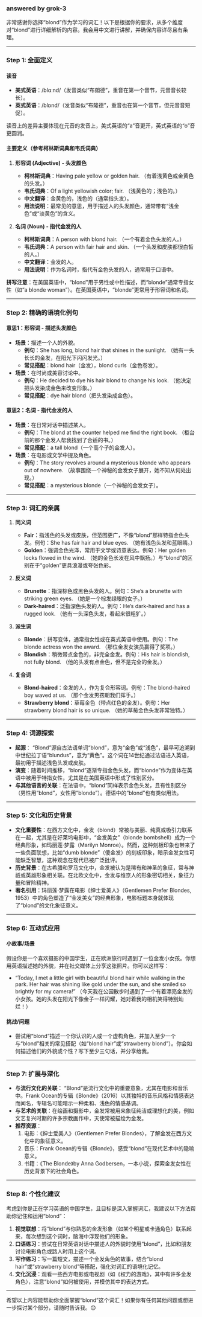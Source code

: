 ### answered by grok-3
非常感谢你选择“blond”作为学习的词汇！以下是根据你的要求，从多个维度对“blond”进行详细解析的内容。我会用中文进行讲解，并确保内容详尽且有条理。

---

### Step 1: 全面定义
#### 读音
- **美式英语**：/blɑːnd/（发音类似“布朗德”，重音在第一个音节，元音音长较长）。
- **英式英语**：/blɒnd/（发音类似“布隆德”，重音也在第一个音节，但元音音短促）。

读音上的差异主要体现在元音的发音上，美式英语的“a”音更开，英式英语的“o”音更圆润。

#### 主要定义（参考柯林斯词典和韦氏词典）
1. **形容词 (Adjective) - 头发颜色**
   - **柯林斯词典**：Having pale yellow or golden hair. （有着浅黄色或金黄色的头发。）
   - **韦氏词典**：Of a light yellowish color; fair. （浅黄色的；浅色的。）
   - **中文翻译**：金黄色的，浅色的（通常指头发）。
   - **用法说明**：最常见的意思，用于描述人的头发颜色，通常带有“浅金色”或“淡黄色”的含义。

2. **名词 (Noun) - 指代金发的人**
   - **柯林斯词典**：A person with blond hair. （一个有着金色头发的人。）
   - **韦氏词典**：A person with fair hair and skin. （一个头发和皮肤都很白皙的人。）
   - **中文翻译**：金发的人。
   - **用法说明**：作为名词时，指代有金色头发的人，通常用于口语中。

**拼写注意**：在美国英语中，“blond”用于男性或中性描述，而“blonde”通常专指女性（如“a blonde woman”）。在英国英语中，“blonde”更常用于形容词和名词。

---

### Step 2: 精确的语境化例句
#### 意思1：形容词 - 描述头发颜色
- **场景**：描述一个人的外貌。
  - **例句**：She has long, blond hair that shines in the sunlight. （她有一头长长的金发，在阳光下闪闪发光。）
  - **常见搭配**：blond hair（金发），blond curls（金色卷发）。
- **场景**：在时尚或美容讨论中。
  - **例句**：He decided to dye his hair blond to change his look. （他决定把头发染成金色来改变形象。）
  - **常见搭配**：dye hair blond（把头发染成金色）。

#### 意思2：名词 - 指代金发的人
- **场景**：在日常对话中描述某人。
  - **例句**：The blond at the counter helped me find the right book. （柜台前的那个金发人帮我找到了合适的书。）
  - **常见搭配**：a tall blond（一个高个子的金发人）。
- **场景**：在电影或文学中提及角色。
  - **例句**：The story revolves around a mysterious blonde who appears out of nowhere. （故事围绕一个神秘的金发女子展开，她不知从何处出现。）
  - **常见搭配**：a mysterious blonde（一个神秘的金发女子）。

---

### Step 3: 词汇的亲属
1. **同义词**
   - **Fair**：指浅色的头发或皮肤，但范围更广，不像“blond”那样特指金色头发。例句：She has fair hair and blue eyes. （她有浅色头发和蓝眼睛。）
   - **Golden**：强调金色光泽，常用于文学或诗意表达。例句：Her golden locks flowed in the wind. （她的金色长发在风中飘扬。）与“blond”的区别在于“golden”更具浪漫或夸张色彩。

2. **反义词**
   - **Brunette**：指深棕色或黑色头发的人。例句：She’s a brunette with striking green eyes. （她是一个棕发绿眼的女子。）
   - **Dark-haired**：泛指深色头发的人。例句：He’s dark-haired and has a rugged look. （他有一头深色头发，看起来很粗犷。）

3. **派生词**
   - **Blonde**：拼写变体，通常指女性或在英式英语中使用。例句：The blonde actress won the award. （那位金发女演员赢得了奖项。）
   - **Blondish**：稍微带点金色的，非完全金发。例句：His hair is blondish, not fully blond. （他的头发有点金色，但不是完全的金发。）

4. **复合词**
   - **Blond-haired**：金发的人，作为复合形容词。例句：The blond-haired boy waved at us. （那个金发男孩朝我们挥手。）
   - **Strawberry blond**：草莓金色（带点红色的金发）。例句：Her strawberry blond hair is so unique. （她的草莓金色头发非常独特。）

---

### Step 4: 词源探索
- **起源**： “Blond”源自古法语单词“blond”，意为“金色”或“浅色”，最早可追溯到中世纪拉丁语“blundus”，意为“黄色”。这个词在14世纪通过法语进入英语，最初用于描述浅色头发或皮肤。
- **演变**：随着时间推移，“blond”逐渐专指金色头发，而“blonde”作为变体在英语中被用于特指女性，尤其是在美国英语中形成了性别区分。
- **与其他语言的关联**：在法语中，“blond”同样表示金色头发，且有性别区分（男性用“blond”，女性用“blonde”）。德语中的“blond”也有类似用法。

---

### Step 5: 文化和历史背景
- **文化重要性**：在西方文化中，金发（blond）常被与美丽、纯真或吸引力联系在一起，尤其是在好莱坞电影中，“金发美女”（blonde bombshell）成为一个经典形象，如玛丽莲·梦露（Marilyn Monroe）。然而，这种刻板印象也带来了一些负面联想，比如“dumb blonde”（傻金发）的刻板印象，暗示金发女性可能缺乏智慧，这种观念在现代已被广泛批评。
- **历史背景**：在古希腊和罗马文化中，金发被认为是稀有和神圣的象征，常与神祇或英雄形象相关联。在北欧文化中，金发与维京人的形象密切相关，象征力量和冒险精神。
- **著名引用**：玛丽莲·梦露在电影《绅士爱美人》（Gentlemen Prefer Blondes, 1953）中的角色塑造了“金发美女”的经典形象，电影标题本身就体现了“blond”的文化象征意义。

---

### Step 6: 互动式应用
#### 小故事/场景
假设你是一个喜欢摄影的中国学生，正在欧洲旅行时遇到了一位金发小女孩。你想用英语描述她的外貌，并在社交媒体上分享这张照片。你可以这样写：
- “Today, I met a little girl with beautiful blond hair while walking in the park. Her hair was shining like gold under the sun, and she smiled so brightly for my camera!” （今天我在公园散步时遇到了一个有着漂亮金发的小女孩。她的头发在阳光下像金子一样闪耀，她对着我的相机笑得特别灿烂！）

#### 挑战/问题
- 尝试用“blond”描述一个你认识的人或一个虚构角色，并加入至少一个与“blond”相关的常见搭配（如“blond hair”或“strawberry blond”）。你会如何描述他们的外貌或个性？写下至少三句话，并分享给我。

---

### Step 7: 扩展与深化
- **与流行文化的关联**： “Blond”是流行文化中的重要意象，尤其在电影和音乐中。Frank Ocean的专辑《Blonde》（2016）以其独特的音乐风格和情感表达而闻名，专辑名可能暗示一种柔和、浅色的情感基调。
- **与艺术的关联**：在绘画和摄影中，金发常被用来象征纯洁或理想化的美，例如文艺复兴时期的许多宗教画作中，天使常被描绘为金发。
- **推荐资源**：
  1. 电影：《绅士爱美人》（Gentlemen Prefer Blondes），了解金发在西方文化中的象征意义。
  2. 音乐：Frank Ocean的专辑《Blonde》，感受“blond”在现代艺术中的隐喻意义。
  3. 书籍：《The Blonde》by Anna Godbersen，一本小说，探索金发女性在历史背景下的社会角色。

---

### Step 8: 个性化建议
考虑到你是正在学习英语的中国学生，且目标是深入掌握词汇，我建议以下方法帮助你记住和运用“blond”：
1. **视觉联想**：将“blond”与你熟悉的金发形象（如某个明星或卡通角色）联系起来，每次想到这个词时，脑海中浮现他们的形象。
2. **口语练习**：尝试在日常英语对话中描述人的外貌时使用“blond”，比如和朋友讨论电影角色或路人时用上这个词。
3. **写作练习**：写一篇短文，描述一个金发角色的故事，结合“blond hair”或“strawberry blond”等搭配，强化对词汇的语境化记忆。
4. **文化沉浸**：观看一些西方电影或电视剧（如《权力的游戏》，其中有许多金发角色），注意“blond”如何被使用，并模仿其中的表达方式。

---

希望以上内容能帮助你全面掌握“blond”这个词汇！如果你有任何其他问题或想进一步探讨某个部分，请随时告诉我。😊